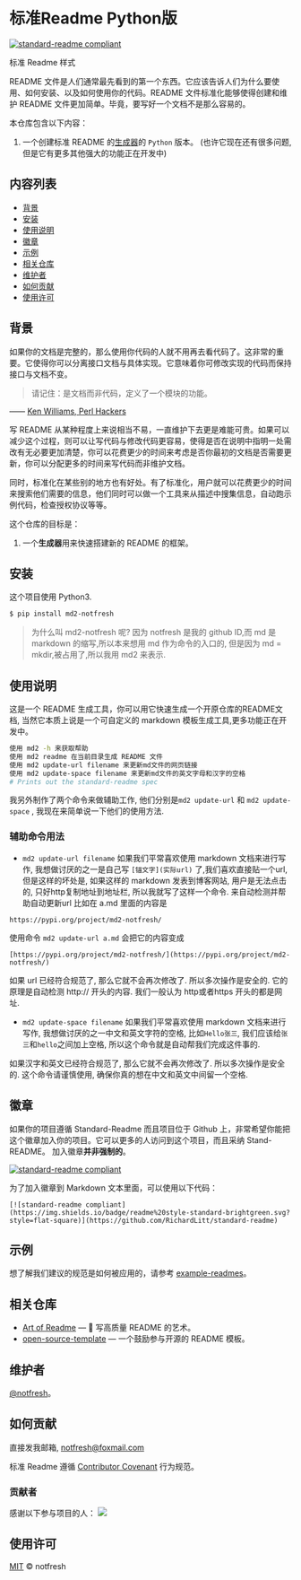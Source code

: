 # 标准Readme Python版

[![standard-readme compliant](https://img.shields.io/badge/readme%20style-standard-brightgreen.svg?style=flat-square)](https://github.com/RichardLitt/standard-readme)

标准 Readme 样式

README 文件是人们通常最先看到的第一个东西。它应该告诉人们为什么要使用、如何安装、以及如何使用你的代码。README 文件标准化能够使得创建和维护 README 文件更加简单。毕竟，要写好一个文档不是那么容易的。

本仓库包含以下内容：

1. 一个创建标准 README 的[生成器](https://github.com/RichardLitt/generator-standard-readme)的 `Python` 版本。
   (也许它现在还有很多问题,但是它有更多其他强大的功能正在开发中)

## 内容列表

- [背景](#背景)
- [安装](#安装)
- [使用说明](#使用说明)
- [徽章](#徽章)
- [示例](#示例)
- [相关仓库](#相关仓库)
- [维护者](#维护者)
- [如何贡献](#如何贡献)
- [使用许可](#使用许可)

## 背景

如果你的文档是完整的，那么使用你代码的人就不用再去看代码了。这非常的重要。它使得你可以分离接口文档与具体实现。它意味着你可修改实现的代码而保持接口与文档不变。

> 请记住：是文档而非代码，定义了一个模块的功能。

—— [Ken Williams, Perl Hackers](http://mathforum.org/ken/perl_modules.html#document)

写 README 从某种程度上来说相当不易，一直维护下去更是难能可贵。如果可以减少这个过程，则可以让写代码与修改代码更容易，使得是否在说明中指明一处需改有无必要更加清楚，你可以花费更少的时间来考虑是否你最初的文档是否需要更新，你可以分配更多的时间来写代码而非维护文档。

同时，标准化在某些别的地方也有好处。有了标准化，用户就可以花费更少的时间来搜索他们需要的信息，他们同时可以做一个工具来从描述中搜集信息，自动跑示例代码，检查授权协议等等。

这个仓库的目标是：

1. 一个**生成器**用来快速搭建新的 README 的框架。

## 安装

这个项目使用 Python3. 

```sh
$ pip install md2-notfresh
```
> 为什么叫 md2-notfresh 呢? 因为 notfresh 是我的 github ID,而 md 是 markdown 的缩写,所以本来想用 md 作为命令的入口的, 但是因为 md = mkdir,被占用了,所以我用 md2 来表示.
## 使用说明

这是一个 README 生成工具，你可以用它快速生成一个开原仓库的README文档, 当然它本质上说是一个可自定义的 markdown 模板生成工具,更多功能正在开发中。

```sh
使用 md2 -h 来获取帮助
使用 md2 readme 在当前目录生成 README 文件
使用 md2 update-url filename 来更新md文件的网页链接
使用 md2 update-space filename 来更新md文件的英文字母和汉字的空格
# Prints out the standard-readme spec
```

我另外制作了两个命令来做辅助工作, 他们分别是` md2 update-url ` 和 `md2 update-space` , 我现在来简单说一下他们的使用方法.

### 辅助命令用法
- `md2 update-url filename`
如果我们平常喜欢使用 markdown 文档来进行写作, 我想做讨厌的之一是自己写 `[锚文字](实际url)` 了,我们喜欢直接贴一个url, 但是这样的坏处是, 如果这样的 markdown 发表到博客网站, 用户是无法点击的, 只好http复制地址到地址栏, 所以我就写了这样一个命令. 来自动检测并帮助自动更新url
  比如在 a.md 里面的内容是 
```
https://pypi.org/project/md2-notfresh/

```
使用命令 `md2 update-url a.md` 会把它的内容变成

```
[https://pypi.org/project/md2-notfresh/](https://pypi.org/project/md2-notfresh/)

```
如果 url 已经符合规范了, 那么它就不会再次修改了. 所以多次操作是安全的. 它的原理是自动检测 http:// 开头的内容. 我们一般认为 http或者https 开头的都是网址.  

- `md2 update-space filename`
如果我们平常喜欢使用 markdown 文档来进行写作, 我想做讨厌的之一中文和英文字符的空格, 比如`Hello张三`, 我们应该给`张三`和`hello`之间加上空格, 所以这个命令就是自动帮我们完成这件事的.
  
如果汉字和英文已经符合规范了, 那么它就不会再次修改了. 所以多次操作是安全的. 
这个命令请谨慎使用, 确保你真的想在中文和英文中间留一个空格.  

## 徽章
如果你的项目遵循 Standard-Readme 而且项目位于 Github 上，非常希望你能把这个徽章加入你的项目。它可以更多的人访问到这个项目，而且采纳 Stand-README。 加入徽章**并非强制的**。 

[![standard-readme compliant](https://img.shields.io/badge/readme%20style-standard-brightgreen.svg?style=flat-square)](https://github.com/RichardLitt/standard-readme)

为了加入徽章到 Markdown 文本里面，可以使用以下代码：

```
[![standard-readme compliant](https://img.shields.io/badge/readme%20style-standard-brightgreen.svg?style=flat-square)](https://github.com/RichardLitt/standard-readme)
```

## 示例

想了解我们建议的规范是如何被应用的，请参考 [example-readmes](example-readmes/)。

## 相关仓库

- [Art of Readme](https://github.com/noffle/art-of-readme) — 💌 写高质量 README 的艺术。
- [open-source-template](https://github.com/davidbgk/open-source-template/) — 一个鼓励参与开源的 README 模板。

## 维护者

[@notfresh](https://github.com/notfresh)。

## 如何贡献
直接发我邮箱, notfresh@foxmail.com


标准 Readme 遵循 [Contributor Covenant](http://contributor-covenant.org/version/1/3/0/) 行为规范。

### 贡献者

感谢以下参与项目的人：
<a href="graphs/contributors"><img src="https://opencollective.com/standard-readme/contributors.svg?width=890&button=false" /></a>


## 使用许可

[MIT](LICENSE) © notfresh  
